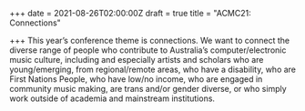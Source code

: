 +++
date = 2021-08-26T02:00:00Z
draft = true
title = "ACMC21: Connections"

+++
This year’s conference theme is connections. We want to connect the diverse range of people who contribute to Australia’s computer/electronic music culture, including and especially artists and scholars who are young/emerging, from regional/remote areas, who have a disability, who are First Nations People, who have low/no income, who are engaged in community music making, are trans and/or gender diverse, or who simply work outside of academia and mainstream institutions.